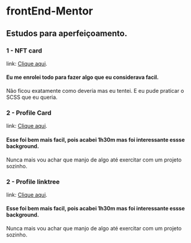# frontEnd-Mentor

## Estudos para aperfeiçoamento.


### 1 - NFT card

link: [Clique aqui](https://wagnernazarios.github.io/frontEnd-Mentor/nft-preview-card-component-main/index.html).

#### Eu me enrolei todo para fazer algo que eu considerava facil.
Não ficou exatamente como deveria mas eu tentei. 
E eu pude praticar o SCSS que eu queria.

### 2 - Profile Card

link: [Clique aqui](https://wagnernazarios.github.io/frontEnd-Mentor/profile-card-component-main/index.html).

#### Esse foi bem mais facil, pois acabei 1h30m mas foi interessante essse background.
Nunca mais vou achar que manjo de algo até exercitar com um projeto sozinho.


### 2 - Profile linktree

link: [Clique aqui](https://wagnernazarios.github.io/frontEnd-Mentor/social-links-profile-main/index.html).

#### Esse foi bem mais facil, pois acabei 1h30m mas foi interessante essse background.
Nunca mais vou achar que manjo de algo até exercitar com um projeto sozinho.

